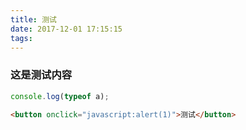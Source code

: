 ```yaml
---
title: 测试
date: 2017-12-01 17:15:15
tags:
---
```

### 这是测试内容


``` js 标题 http://www.baidu.com 百度
console.log(typeof a);
```

``` html
<button onclick="javascript:alert(1)">测试</button>
```
